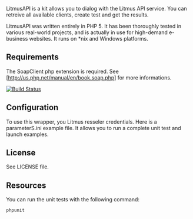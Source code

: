 LitmusAPI is a kit allows you to dialog with the Litmus API service. You can
retreive all available clients, create test and get the results.

LitmusAPI was written entirely in PHP 5.
It has been thoroughly tested in various real-world projects, and is actually in
use for high-demand e-business websites.
It runs on *nix and Windows platforms.


Requirements
------------

The SoapClient php extension is required.
See [http://us.php.net/manual/en/book.soap.php] for more informations.

[![Build Status](https://secure.travis-ci.org/yzalis/litmus-api-php5.png?branch=master)](http://travis-ci.org/yzalis/litmus-api-php5)

Configuration
-------------

To use this wrapper, you Litmus resseler credentials. Here is a parameterS.ini example file. It allows you to run a complete unit test and launch examples.

License
-------

See LICENSE file.

Resources
---------

You can run the unit tests with the following command:

```
phpunit
```
